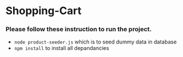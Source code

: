 # Shopping-Cart

### Please follow these instruction to run the project.
   * `node product-seeder.js` which is to seed dummy data in database 
   * `npm install` to install all depandancies
